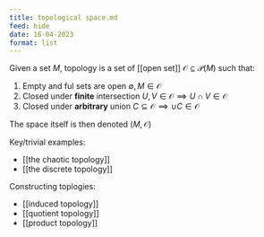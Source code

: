 ```yaml
---
title: topological space.md
feed: hide
date: 16-04-2023
format: list
---
```



Given a set $M$, topology is a set of [[open set]] $\mathcal O \subseteq \mathcal P(M)$ such that:
1. Empty and ful sets are open $\emptyset, M \in \mathcal O$
2. Closed under **finite** intersection $U, V \in \mathcal O \implies U \cap V \in \mathcal O$
3. Closed under **arbitrary** union $C\subseteq\mathcal O\implies\cup C\in\mathcal O$

The space itself is then denoted $(M, \mathcal O)$

Key/trivial examples: 
- [[the chaotic topology]]
- [[the discrete topology]]

Constructing toplogies:
- [[induced topology]]
- [[quotient topology]]
- [[product topology]]